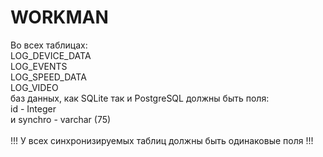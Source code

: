 # WORKMAN
Во всех таблицах:<br>
  LOG_DEVICE_DATA<br>
  LOG_EVENTS<br>
  LOG_SPEED_DATA<br>
  LOG_VIDEO<br>
баз данных, как SQLite так и PostgreSQL должны быть поля:<br>
id - Integer<br>
и synchro - varchar (75)<br>
<br>
!!! У всех синхронизируемых таблиц должны быть одинаковые поля !!!<br>

